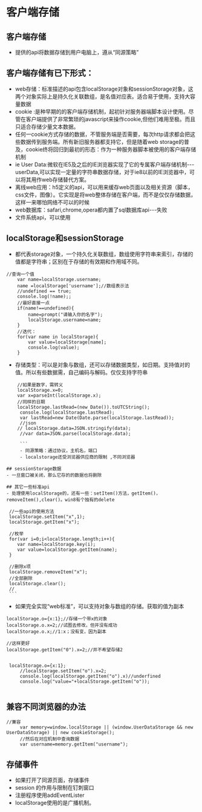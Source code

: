 # 客户端存储
## 客户端存储
- 提供的api将数据存储到用户电脑上，遵从“同源策略”
##  客户端存储有已下形式：
- web存储：标准描述的api包含localStorage对象和sessionStorage对象，这两个对象实际上是持久化关联数组，是名值对应表。适合易于使用，支持大容量数据
- cookie :是种早期的的客户端存储机制，起初针对服务器端脚本设计使用。尽管在客户端提供了非常繁琐的javascript来操作cookie,但他们难用至极。而且只适合存储少量文本数据。
- 任何一cookie方式存储的数据，不管服务端是否需要，每次http请求都会把这些数据传到服务端。所有新旧服务器都支持它，但是随着web storage的普及，cookie终将回归到最初的形态：作为一种服务器脚本被使用的客户端存储机制
- ie User Data:微软在IE5及之后的IE浏览器实现了它的专属客户端存储机制---userData,可以实现一定量的字符串数据存储，对于ie8以前的IE浏览器中，可以将其用作web存储替代方案。
- 离线web应用：h5定义的api，可以用来缓存web页面以及相关资源（脚本，css文件，图像）。它实现是将web整体存储在客户端，而不是仅仅存储数据，这样一来哪怕网络不可以的时候
- web数据库：safari,chrome,opera都内置了sql数据库api---失败
- 文件系统api，可以使用

## localStorage和sessionStorage
- 都代表storage对象，一个持久化关联数组，数组使用字符串来索引，存储的值都是字符串；区别在于存储的有效期和作用域不同。
```
//查询一个值
	var name=localStorage.username;
	name =localStorage['username'];//数组表示法
	//undefined == true;
	console.log(!name);;
	//最好直接一点
	if(name!==undefined){
		name=prompt("请输入你的名字");
		localStorage.username=name;
	}
	//迭代：
	for(var name in localStorage){
		var value=localStorage[name];
		console.log(value);
	}
```
- 存储类型：可以是对象与数组，还可以存储数据类型，如日期。支持值对的值。所以有些数据需，自己编码与解码。仅仅支持字符串
```
	//如果是数字，需转义
	localStorage.x=0;
	var x=parseInt(localStorage.x);
	//同样的日期
	localStorage.lastRead=(new Date()).toUTCString();
	 console.log(localStorage.lastRead);
	 var lastRead=new Date(Date.parse(localStorage.lastRead));
	 //json
	// localStorage.data=JSON.stringify(data);
	 //var data=JSON.parse(localStorage.data);
	 
	 ```
	 - 同源策略：通过协议，主机名，端口
	 - localstorage还受浏览器供应商的限制 ,不同浏览器
	 
## sessionStorage数据
- 一旦窗口被关闭，那么它存的的数据也将删除

## 其它一些标准api
- 处理使用localStorage的，还有一些：setItem()方法，getItem()，removeItem(),clear()。win8有个独有的delete
```

	 //一些api的使用方法
	 localStorage.setItem("x",1);
	 localStorage.getItem("x");
	 
	 //枚举
	 for(var i=0;i<localStorage.length;i++){
	 	var name=localStorage.key(i);
	 	var value=localStorage.getItem(name);
	 }
	 
	 //删除x项
	 localStorage.removeItem("x");
	 //全部删除
	 localStorage.clear();
	 //
	 ```
- 如果完全实现“web标准”，可以支持对象与数组的存储。获取的值为副本
```
localStorage.o={x:1};//存储一个带x的对象
localStorage.o.x=2;//试图去修改，但并没有成功
localStorage.o.x;//1:x；没有变，因为副本

//这样更好
localStorage.getItem("0").x=2;//并不希望存储2


 localStorage.o={x:1};
	 //localStorage.setItem("o").x=2;
	 console.log(localStorage.getItem("o").x)//underfined
	 console.log("value="+localStorage.getItem("o"));
	 
```

## 兼容不同浏览器的办法
```
//兼容
	 var memory=window.localStorage || (window.UserDataStorage && new UserDataStorage) || new cookieStorage();
	 //然后在对应机制中查询数据
	 var username=memory.getItem("username");
```
## 存储事件
- 如果打开了同源页面，存储事件
- session 的作用与限制在钉刺窗口
- 注册程序使用addEventLister
- localStorage使用的是广播机制。